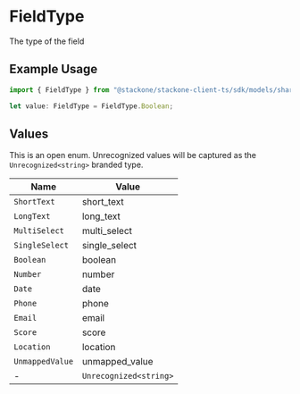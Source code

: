 # FieldType

The type of the field

## Example Usage

```typescript
import { FieldType } from "@stackone/stackone-client-ts/sdk/models/shared";

let value: FieldType = FieldType.Boolean;
```

## Values

This is an open enum. Unrecognized values will be captured as the `Unrecognized<string>` branded type.

| Name                   | Value                  |
| ---------------------- | ---------------------- |
| `ShortText`            | short_text             |
| `LongText`             | long_text              |
| `MultiSelect`          | multi_select           |
| `SingleSelect`         | single_select          |
| `Boolean`              | boolean                |
| `Number`               | number                 |
| `Date`                 | date                   |
| `Phone`                | phone                  |
| `Email`                | email                  |
| `Score`                | score                  |
| `Location`             | location               |
| `UnmappedValue`        | unmapped_value         |
| -                      | `Unrecognized<string>` |